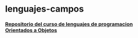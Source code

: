 # lenguajes-campos
### [Repositorio del curso de lenguajes de programacion Orientados a Objetos](https://github.com/daton/lenguajes-campos/wiki)
